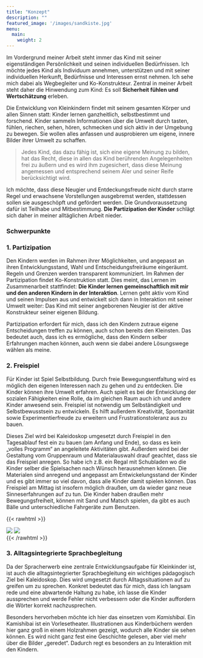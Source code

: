 ```yaml
---
title: "Konzept"
description: ""
featured_image: '/images/sandkiste.jpg'
menu:
  main:
    weight: 2
---
```


Im Vordergrund meiner Arbeit steht immer das Kind mit seiner eigenständigen Persönlichkeit und seinen individuellen Bedürfnissen. Ich möchte jedes Kind als Individuum annehmen, unterstützen und mit seiner individuellen Herkunft, Bedürfnisse und Interessen ernst nehmen. Ich sehe mich dabei als Wegbegleiter und Ko-Konstrukteur. Zentral in meiner Arbeit steht daher die Hinwendung zum Kind: Es soll **Sicherheit fühlen und Wertschätzung** erleben.

Die Entwicklung von Kleinkindern findet mit seinem gesamten Körper und allen Sinnen statt: Kinder lernen ganzheitlich, selbstbestimmt und forschend. Kinder sammeln Informationen über die Umwelt durch tasten, fühlen, riechen, sehen, hören, schmecken und sich aktiv in der Umgebung zu bewegen. Sie wollen alles anfassen und ausprobieren um eigene, innere Bilder ihrer Umwelt zu schaffen. 

> Jedes Kind, das dazu fähig ist, sich eine eigene Meinung zu bilden, hat das Recht, diese in allen das Kind berührenden Angelegenheiten frei zu äußern und es wird ihm zugesichert, dass diese Meinung angemessen und entsprechend seinem Aler und seiner Reife berücksichtigt wird.  

Ich möchte, dass diese Neugier und Entdeckungsfreude nicht durch starre Regel und erwachsene Vorstellungen ausgebremst werden, stattdessen sollen sie ausgeschöpft und gefördert werden. Die Grundvoraussetzung dafür ist Teilhabe und Mitbestimmung. <strong>Die Partizipation der Kinder</strong> schlägt sich daher in meiner alltäglichen Arbeit nieder.

### Schwerpunkte

### 1. Partizipation

Den Kindern werden im Rahmen ihrer Möglichkeiten, und angepasst an ihren Entwicklungsstand, Wahl und Entscheidungsfreiräume eingeräumt. Regeln und Grenzen werden transparent kommuniziert. Im Rahmen der Partizipation findet Ko-Konstruktion statt. Dies meint, das Lernen im Zusammenarbeit stattfindet: **Die Kinder lernen gemeinschaftlich mit mir und den anderen Kindern in der Interaktion**.  Lernen geht aktiv vom Kind und seinen Impulsen aus und entwickelt sich dann in Interaktion mit seiner Umwelt weiter: Das Kind mit seiner angeborenen Neugier ist der aktive Konstrukteur seiner eigenen Bildung.

Partizipation erfordert für mich, dass ich den Kindern zutraue eigene Entscheidungen treffen zu können, auch schon bereits den Kleinsten. Das bedeutet auch, dass ich es ermögliche, dass den Kindern selber Erfahrungen machen können, auch wenn sie dabei andere Lösungswege wählen als meine. 

### 2. Freispiel

Für Kinder ist Spiel Selbstbildung. Durch freie Bewegungsentfaltung wird es möglich den eigenen Interessen nach zu gehen und zu entdecken. Die Kinder können ihre Umwelt erfahren. Auch spielt es bei der Entwicklung der sozialen Fähigkeiten eine Rolle, da im gleichen Raum auch ich und andere Kinder anwesend sein. Freispiel ist notwendig um Selbständigkeit und Selbstbewusstsein zu entwickeln. Es hilft außerdem Kreativität, Spontanität sowie Experimentierfreude zu erweitern und Frustrationstoleranz aus zu bauen. 

Dieses Ziel wird bei Kaleidoskop umgesetzt durch Freispiel in den Tagesablauf fest ein zu bauen (am Anfang und Ende), so dass es kein „volles Programm“ an angeleitete Aktivitäten gibt. Außerdem wird bei der Gestaltung vom Gruppenraum und Materialauswahl drauf geachtet, dass sie das Freispiel anregen. So habe ich z.B. ein Regal mit Schubladen wo die Kinder selber die Spielsachen nach Wünsch herausnehmen können. Die Materialen sind anregend und angepasst am Entwickelungsstand der Kinder und es gibt immer so viel davon, dass alle Kinder damit spielen können. Das Freispiel am Mittag ist insofern möglich draußen, um da wieder ganz neue Sinneserfahrungen auf zu tun. Die Kinder haben draußen mehr Bewegungsfreiheit, können mit Sand und Matsch spielen, da gibt es auch Bälle und unterschiedliche Fahrgeräte zum Benutzen.

{{< rawhtml >}}
<div class="flex full-width">
<img src="/images/sandkiste_mit_iris.jpg" class="br4 ma1 w-50">
<img src="/images/ballspielen.jpg" class="br4 p5 ma1 w-50">
</div>
{{< /rawhtml >}}

### 3. Alltagsintegrierte Sprachbegleitung

Da der Spracherwerb eine zentrale Entwicklungsaufgabe für Kleinkinder ist, ist auch die alltagsintegrierter Sprachbegleitung ein wichtiges pädagogisch Ziel bei Kaleidoskop. Dies wird umgesetzt durch Alltagssituationen auf zu greifen um zu sprechen. 
Konkret bedeutet das für mich, dass ich langsam rede und eine abwartende Haltung zu habe, ich lasse die Kinder aussprechen und werde Fehler nicht verbessern oder die Kinder auffordern die Wörter korrekt nachzusprechen.

Besonders hervorheben möchte ich hier das einsetzen vom *Kamishibai*. Ein Kamishibai ist ein Vorlesetheater. Illustrationen aus Kinderbüchern werden hier ganz groß in einem Holzrahmen gezeigt, wodurch alle Kinder sie sehen können. Es wird nicht ganz fest eine Geschichte gelesen, aber viel mehr über die Bilder „geredet“. Dadurch regt es besonders an zu Interaktion mit den Kindern. 

